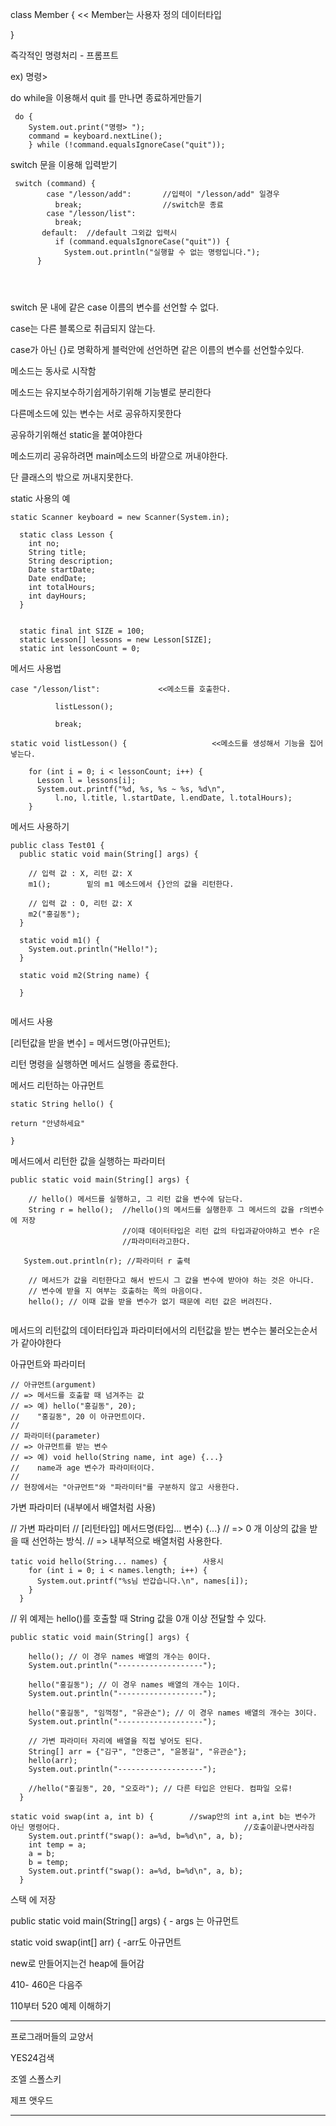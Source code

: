 class Member {       << Member는 사용자 정의 데이터타입	

}

즉각적인 명령처리 - 프롬프트 

ex)  명령>



do while을 이용해서 quit 를 만나면 종료하게만들기

```
 do {
    System.out.print("명령> ");
    command = keyboard.nextLine();
    } while (!command.equalsIgnoreCase("quit"));
```

switch 문을 이용해 입력받기

```
 switch (command) {
        case "/lesson/add":       //입력이 "/lesson/add" 일경우
          break;                  //switch문 종료
        case "/lesson/list": 
          break;
       default:  //default 그외값 입력시
          if (command.equalsIgnoreCase("quit")) {
            System.out.println("실행할 수 없는 명령입니다.");
      }
      
      
      
```

switch 문 내에  같은 case 이름의 변수를 선언할 수 없다.

case는 다른 블록으로 취급되지 않는다.

case가 아닌 {}로 명확하게 블럭안에 선언하면  같은 이름의 변수를 선언할수있다. 

메소드는 동사로 시작함

메소드는 유지보수하기쉽게하기위해 기능별로 분리한다

다른메소드에 있는 변수는 서로 공유하지못한다

공유하기위해선 static을 붙여야한다

메소드끼리 공유하려면 main메소드의 바깥으로 꺼내야한다.

단 클래스의 밖으로 꺼내지못한다.

static 사용의 예

```
static Scanner keyboard = new Scanner(System.in);

  static class Lesson {
    int no;
    String title;
    String description;
    Date startDate;
    Date endDate;
    int totalHours;
    int dayHours;
  }


  static final int SIZE = 100;
  static Lesson[] lessons = new Lesson[SIZE];
  static int lessonCount = 0;
```



메서드 사용법

```
case "/lesson/list":             <<메소드를 호출한다.

          listLesson();  

          break;
```



```
static void listLesson() {                   <<메소드를 생성해서 기능을 집어넣는다.

    for (int i = 0; i < lessonCount; i++) {      
      Lesson l = lessons[i];
      System.out.printf("%d, %s, %s ~ %s, %d\n",
          l.no, l.title, l.startDate, l.endDate, l.totalHours);
    }
```

메서드 사용하기

```
public class Test01 {
  public static void main(String[] args) {
    
    // 입력 값 : X, 리턴 값: X
    m1();        밑의 m1 메소드에서 {}안의 값을 리턴한다.
    
    // 입력 값 : O, 리턴 값: X
    m2("홍길동");
  }
  
  static void m1() {
    System.out.println("Hello!");
  }
  
  static void m2(String name) {
   
  }
  

```

메서드 사용

[리턴값을 받을 변수] = 메서드명(아규먼트);

리턴 명령을 실행하면 메서드 실행을 종료한다.

   메서드 리턴하는 아규먼트

```
static String hello() {                 

return "안녕하세요"

}
```



메서드에서 리턴한 값을 실행하는 파라미터

```
public static void main(String[] args) {

    // hello() 메서드를 실행하고, 그 리턴 값을 변수에 담는다.
    String r = hello();  //hello()의 메서드를 실행한후 그 메서드의 값을 r의변수에 저장
                         //이때 데이터타입은 리턴 값의 타입과같아야하고 변수 r은
                         //파라미터라고한다.
   
   System.out.println(r); //파라미터 r 출력  

    // 메서드가 값을 리턴한다고 해서 반드시 그 값을 변수에 받아야 하는 것은 아니다.
    // 변수에 받을 지 여부는 호출하는 쪽의 마음이다.
    hello(); // 이때 값을 받을 변수가 없기 때문에 리턴 값은 버려진다.
       
```



메서드의 리턴값의 데이터타입과 파라미터에서의 리턴값을 받는 변수는 불러오는순서가 같아야한다





아규먼트와 파라미터

```
// 아규먼트(argument)
// => 메서드를 호출할 때 넘겨주는 값
// => 예) hello("홍길동", 20);
//    "홍길동", 20 이 아규먼트이다.
//
// 파라미터(parameter)
// => 아규먼트를 받는 변수
// => 예) void hello(String name, int age) {...}
//    name과 age 변수가 파라미터이다.
//
// 현장에서는 "아규먼트"와 "파라미터"를 구분하지 않고 사용한다. 
```



가변 파라미터 (내부에서 배열처럼 사용) 

// 가변 파라미터
  // [리턴타입] 메서드명(타입... 변수) {...}
  // => 0 개 이상의 값을 받을 때 선언하는 방식.
  // => 내부적으로 배열처럼 사용한다.

```
tatic void hello(String... names) {        사용시 
    for (int i = 0; i < names.length; i++) {
      System.out.printf("%s님 반갑습니다.\n", names[i]);
    }
  }
```

// 위 예제는  hello()를 호출할 때 String 값을 0개 이상 전달할 수 있다.

```
public static void main(String[] args) {

    hello(); // 이 경우 names 배열의 개수는 0이다.
    System.out.println("-------------------");

    hello("홍길동"); // 이 경우 names 배열의 개수는 1이다.
    System.out.println("-------------------"); 

    hello("홍길동", "임꺽정", "유관순"); // 이 경우 names 배열의 개수는 3이다.
    System.out.println("-------------------"); 

    // 가변 파라미터 자리에 배열을 직접 넣어도 된다.
    String[] arr = {"김구", "안중근", "윤봉길", "유관순"};
    hello(arr);
    System.out.println("-------------------"); 

    //hello("홍길동", 20, "오호라"); // 다른 타입은 안된다. 컴파일 오류!
  }
```



```
static void swap(int a, int b) {        //swap안의 int a,int b는 변수가 아닌 명령어다.                                         //호출이끝나면사라짐
    System.out.printf("swap(): a=%d, b=%d\n", a, b);      
    int temp = a;
    a = b;
    b = temp;
    System.out.printf("swap(): a=%d, b=%d\n", a, b);
  }
```



스택  에 저장

public static void main(String[] args) {    - args  는 아규먼트

static void swap(int[] arr) {    -arr도 아규먼트

new로 만들어지는건 heap에 들어감

410- 460은 다음주

110부터 520 예제 이해하기



---

프로그래머들의 교양서

 YES24검색

조엘  스폴스키

제프  앳우드

---

